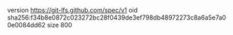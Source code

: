 version https://git-lfs.github.com/spec/v1
oid sha256:f34b8e0872c023272bc28f0439de3ef798db48972273c8a6a5e7a00e0084dd62
size 800
